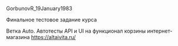 GorbunovR_19January1983


Финальное тестовое задание курса

Ветка Auto. Автотесты API и UI на функционал корзины интернет-магазина https://altaivita.ru/
